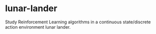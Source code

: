 # lunar-lander
Study Reinforcement Learning algorithms in a continuous state/discrete action environment lunar lander.

